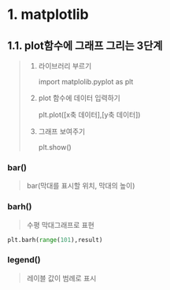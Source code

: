 # 1. matplotlib

## 1.1. plot함수에 그래프 그리는 3단계

> 1. 라이브러리 부르기
>
>    import matplolib.pyplot as plt
>
> 2. plot 함수에 데이터 입력하기
>
>    plt.plot([x축 데이터],[y축 데이터])
>
> 3. 그래프 보여주기
>
>    plt.show()



### bar()

> bar(막대를 표시할 위치, 막대의 높이)

### barh()

> 수평 막대그래프로 표현

```python
plt.barh(range(101),result)
```



### legend()

> 레이블 값이 범례로 표시

